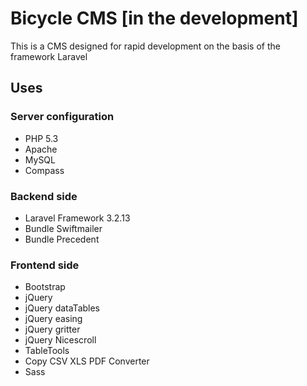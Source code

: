 Bicycle CMS [in the development]
===========

This is a CMS designed for rapid development on the basis of the framework Laravel

## Uses

### Server configuration
- PHP 5.3
- Apache
- MySQL
- Compass

### Backend side
- Laravel Framework 3.2.13
- Bundle Swiftmailer
- Bundle Precedent

### Frontend side
- Bootstrap
- jQuery
- jQuery dataTables
- jQuery easing
- jQuery gritter
- jQuery Nicescroll
- TableTools
- Copy CSV XLS PDF Converter
- Sass